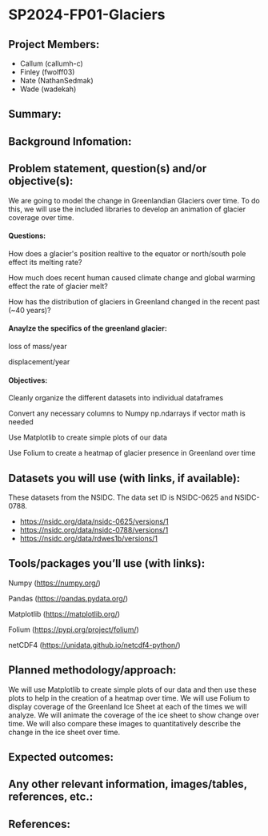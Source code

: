 # SP2024-FP01-Glaciers
## Project Members: 
- Callum (callumh-c)
- Finley (fwolff03)
- Nate (NathanSedmak)
- Wade (wadekah)
## Summary: 


## Background Infomation:


## Problem statement, question(s) and/or objective(s):

We are going to model the change in Greenlandian Glaciers over time. To do this, we will use the included libraries to develop an animation of glacier coverage over time.

#### Questions:

How does a glacier's position realtive to the equator or north/south pole effect its melting rate?

How much does recent human caused climate change and global warming effect the rate of glacier melt?

How has the distribution of glaciers in Greenland changed in the recent past (~40 years)?

#### Anaylze the specifics of the greenland glacier:

loss of mass/year

displacement/year

#### Objectives:

Cleanly organize the different datasets into individual dataframes

Convert any necessary columns to Numpy np.ndarrays if vector math is needed

Use Matplotlib to create simple plots of our data

Use Folium to create a heatmap of glacier presence in Greenland over time

## Datasets you will use (with links, if available):

These datasets from the NSIDC. The data set ID is NSIDC-0625 and NSIDC-0788.
- https://nsidc.org/data/nsidc-0625/versions/1
- https://nsidc.org/data/nsidc-0788/versions/1
- https://nsidc.org/data/rdwes1b/versions/1
  
## Tools/packages you’ll use (with links):
Numpy (https://numpy.org/)

Pandas (https://pandas.pydata.org/)

Matplotlib (https://matplotlib.org/)

Folium (https://pypi.org/project/folium/)

netCDF4 (https://unidata.github.io/netcdf4-python/)
## Planned methodology/approach:
We will use Matplotlib to create simple plots of our data and then use these plots to help in the creation of a heatmap over time. We will use Folium to display coverage of the Greenland Ice Sheet at each of the times we will analyze. We will animate the coverage of the ice sheet to show change over time. We will also compare these images to quantitatively describe the change in the ice sheet over time. 

## Expected outcomes:


## Any other relevant information, images/tables, references, etc.:


## References:


